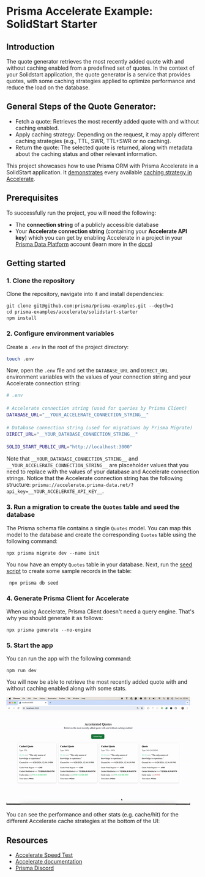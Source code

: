 # Prisma Accelerate Example: SolidStart Starter

## Introduction
The quote generator retrieves the most recently added quote with and without caching enabled from a predefined set of quotes. In the context of your Solidstart application, the quote generator is a service that provides quotes, with some caching strategies applied to optimize performance and reduce the load on the database.

## General Steps of the Quote Generator:
- Fetch a quote: Retrieves the most recently added quote with and without caching enabled.
- Apply caching strategy: Depending on the request, it may apply different caching strategies (e.g., TTL, SWR, TTL+SWR or no caching).
- Return the quote: The selected quote is returned, along with metadata about the caching status and other relevant information.

This project showcases how to use Prisma ORM with Prisma Accelerate in a SolidStart application. It [demonstrates](./src/routes/api/quotes.ts#L18-32) every available [caching strategy in Accelerate](https://www.prisma.io/docs/accelerate/caching#cache-strategies).

## Prerequisites

To successfully run the project, you will need the following:

- The **connection string** of a publicly accessible database
- Your **Accelerate connection string** (containing your **Accelerate API key**) which you can get by enabling Accelerate in a project in your [Prisma Data Platform](https://pris.ly/pdp) account (learn more in the [docs](https://www.prisma.io/docs/platform/about#api-keys))


## Getting started

### 1. Clone the repository

Clone the repository, navigate into it and install dependencies:

```
git clone git@github.com:prisma/prisma-examples.git --depth=1
cd prisma-examples/accelerate/solidstart-starter
npm install
```

### 2. Configure environment variables

Create a `.env` in the root of the project directory:

```bash
touch .env
```

Now, open the `.env` file and set the `DATABASE_URL` and `DIRECT_URL` environment variables with the values of your connection string and your Accelerate connection string:

```bash
# .env

# Accelerate connection string (used for queries by Prisma Client)
DATABASE_URL="__YOUR_ACCELERATE_CONNECTION_STRING__"

# Database connection string (used for migrations by Prisma Migrate)
DIRECT_URL="__YOUR_DATABASE_CONNECTION_STRING__"

SOLID_START_PUBLIC_URL="http://localhost:3000"
```

Note that `__YOUR_DATABASE_CONNECTION_STRING__` and `__YOUR_ACCELERATE_CONNECTION_STRING__` are placeholder values that you need to replace with the values of your database and Accelerate connection strings. Notice that the Accelerate connection string has the following structure: `prisma://accelerate.prisma-data.net/?api_key=__YOUR_ACCELERATE_API_KEY__`.

### 3. Run a migration to create the `Quotes` table and seed the database

The Prisma schema file contains a single `Quotes` model. You can map this model to the database and create the corresponding `Quotes` table using the following command:

```
npx prisma migrate dev --name init
```

You now have an empty `Quotes` table in your database. Next, run the [seed script](./prisma/seed.ts) to create some sample records in the table:

```
 npx prisma db seed
```

### 4. Generate Prisma Client for Accelerate

When using Accelerate, Prisma Client doesn't need a query engine. That's why you should generate it as follows:

```
npx prisma generate --no-engine
```

### 5. Start the app

You can run the app with the following command:

```
npm run dev
```

You will now be able to retrieve the most recently added quote with and without caching enabled along with some stats.

![Screenshot](./demo-solid.gif)

You can see the performance and other stats (e.g. cache/hit) for the different Accelerate cache strategies at the bottom of the UI:


## Resources

- [Accelerate Speed Test](https://accelerate-speed-test.vercel.app/)
- [Accelerate documentation](https://www.prisma.io/docs/accelerate)
- [Prisma Discord](https://pris.ly/discord)